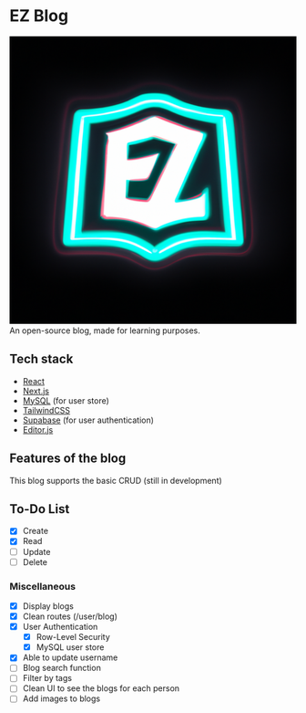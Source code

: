 # EZ Blog

![Logo](https://github.com/SeansC12/blog/blob/main/public/logo.png)
An open-source blog, made for learning purposes.

## Tech stack

- [React](https://react.dev/)
- [Next.js](https://nextjs.org/)
- [MySQL](mysql.com) (for user store)
- [TailwindCSS](https://tailwindcss.com/)
- [Supabase](https://supabase.com/) (for user authentication)
- [Editor.js](https://editorjs.io/)

## Features of the blog

This blog supports the basic CRUD (still in development)

## To-Do List

- [x] Create
- [x] Read
- [ ] Update
- [ ] Delete

### Miscellaneous

- [x] Display blogs
- [x] Clean routes (/user/blog)
- [x] User Authentication
  - [x] Row-Level Security
  - [x] MySQL user store
- [x] Able to update username
- [ ] Blog search function
- [ ] Filter by tags
- [ ] Clean UI to see the blogs for each person
- [ ] Add images to blogs
